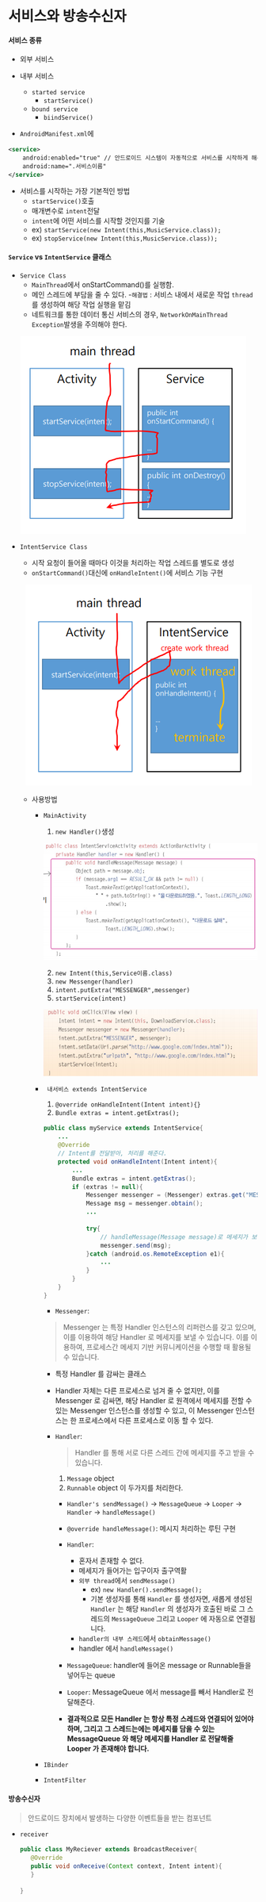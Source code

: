 # 서비스와 방송수신자

#### 서비스 종류
- 외부 서비스
- 내부 서비스
    - `started service`
        - `startService()`
    - `bound service`
        - `biindService()`

- `AndroidManifest.xml`에 
```xml
<service>
    android:enabled="true" // 안드로이드 시스템이 자동적으로 서비스를 시작하게 해준다.
    android:name=".서비스이름"
</service>
```

- 서비스를 시작하는 가장 기본적인 방법
    - `startService()`호출
    - 매개변수로 `intent`전달
    - `intent`에 어떤 서비스를 시작할 것인지를 기술
    - ex) `startService(new Intent(this,MusicService.class));`
    - ex) `stopService(new Intent(this,MusicService.class));`


#### `Service` vs `IntentService` 클래스

- `Service Class` 
    - `MainThread`에서 onStartCommand()를 실행함.
    - 메인 스레드에 부담을 줄 수 있다.
        -`해결법` : 서비스 내에서 새로운 작업 `thread`를 생성하여 해당 작업 실행을 맡김
    - 네트워크를 통한 데이터 통신 서비스의 경우, `NetworkOnMainThread Exception`발생을 주의해야 한다.
    
<p align="center"><img src="./asset/ch10/service.png"></p>

- `IntentService Class`
    - 시작 요청이 들어올 때마다 이것을 처리하는 작업 스레드를 별도로 생성
    - `onStartCommand()`대신에 `onHandleIntent()`에 서비스 기능 구현

    <p align="center"><img src="./asset/ch10/intentservice.png"></p>


    - 사용방법
        - `MainActivity`
            1. `new Handler()`생성

            <p align="center"><img src="./asset/ch10/handler.png"></p>

            2. `new Intent(this,Service이름.class)`
            3. `new Messenger(handler)`
            4. `intent.putExtra("MESSENGER",messenger)`
            5. `startService(intent)`
            <p align="center"><img src="./asset/ch10/intenthandler.png"></p>

        - ` 내서비스 extends IntentService`
            1. `@override onHandleIntent(Intent intent){}`
            2. `Bundle extras = intent.getExtras();`
            ```java
            public class myService extends IntentService{
                ...
                @Override
                // Intent를 전달받아, 처리를 해준다.
                protected void onHandleIntent(Intent intent){
                    ...
                    Bundle extras = intent.getExtras();
                    if (extras != null){
                        Messenger messenger = (Messenger) extras.get("MESSENGER");
                        Message msg = messenger.obtain();
                        ...

                        try{
                            // handleMessage(Message message)로 메세지가 보내진다.
                            messenger.send(msg);
                        }catch (android.os.RemoteException e1){
                            ...
                        }
                    }
                }
            }
            ``` 

            - `Messenger`:
            > Messenger 는 특정 Handler 인스턴스의 리퍼런스를 갖고 있으며, 이를 이용하여 해당 Handler 로 메세지를 보낼 수 있습니다. 이를 이용하여, 프로세스간 메세지 기반 커뮤니케이션을 수행할 때 활용될 수 있습니다. 

            - 특정 Handler 를 감싸는 클래스

            - Handler 자체는 다른 프로세스로 넘겨 줄 수 없지만, 이를 Messenger 로 감싸면, 해당 Handler 로 원격에서 메세지를 전할 수 있는 Messenger 인스턴스를 생성할 수 있고, 이 Messenger 인스턴스는 한 프로세스에서 다른 프로세스로 이동 할 수 있다.





            - `Handler`:
                >  Handler 를 통해 서로 다른 스레드 간에 메세지를 주고 받을 수 있습니다. 

                1) `Message` object
                2) `Runnable` object 이 두가지를 처리한다.
                - `Handler's sendMessage()` -> `MessageQueue` -> `Looper` -> `Handler` -> `handleMessage()`
                
                - `@override handleMessage()`: 메시지 처리하는 루틴 구현
                - `Handler`:
                    - 혼자서 존재할 수 없다.
                    - 메세지가 들어가는 입구이자 출구역활
                    - `외부 thread`에서 `sendMessage()`
                        - ex) `new Handler().sendMessage();`
                        - 기본 생성자를 통해 `Handler` 를 생성자면, 새롭게 생성된 `Handler` 는 해당 `Handler` 의 생성자가 호출된 바로 그 스레드의 `MessageQueue` 그리고 `Looper` 에 자동으로 연결됩니다.
                    - `handler의 내부 스레드`에서 `obtainMessage()`
                    - handler 에서 `handleMessage()`
                - `MessageQueue`: handler에 들어온 message or Runnable들을 넣어두는 queue
                - `Looper`: MessageQueue 에서 message를 빼서 Handler로 전달해준다.
                - **결과적으로 모든 Handler 는 항상 특정 스레드와 연결되어 있어야 하며, 그리고 그 스레드는에는 메세지를 담을 수 있는 MessageQueue 와 해당 메세지를 Handler 로 전달해줄 Looper 가 존재해야 합니다.**


        - `IBinder`
        - `IntentFilter`

#### 방송수신자
> 안드로이드 장치에서 발생하는 다양한 이벤트들을 받는 컴포넌트
- `receiver`
     ```java
    public class MyReciever extends BroadcastReceiver{
        @Override
        public void onReceive(Context context, Intent intent){
        }

    }
    ```




            
